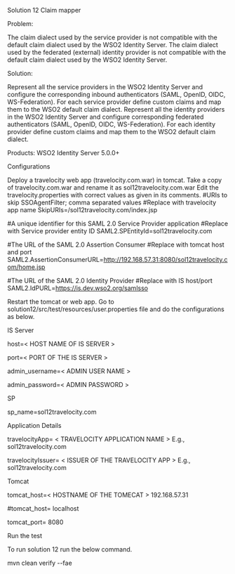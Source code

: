 Solution 12  Claim mapper


Problem:

The claim dialect used by the service provider is not compatible with the default claim dialect used by the WSO2 Identity Server.
The claim dialect used by the federated (external) identity provider is not compatible with the default claim dialect used by the WSO2 Identity Server.


Solution:

Represent all the service providers in the WSO2 Identity Server and configure the corresponding inbound authenticators (SAML, OpenID, OIDC, WS-Federation).
For each service provider define custom claims and map them to the WSO2 default claim dialect.
Represent all the identity providers in the WSO2 Identity Server and configure corresponding federated authenticators (SAML, OpenID, OIDC, WS-Federation).
For each identity provider define custom claims and map them to the WSO2 default claim dialect.

Products: WSO2 Identity Server 5.0.0+

Configurations

Deploy a travelocity web app (travelocity.com.war) in tomcat.
Take a copy of travelocity.com.war and rename it as sol12travelocity.com.war
Edit the travelocity.properties with correct values as given in its comments.
#URIs to skip SSOAgentFilter; comma separated values #Replace with travelocity app name SkipURIs=/sol12travelocity.com/index.jsp

#A unique identifier for this SAML 2.0 Service Provider application #Replace with Service provider entity ID SAML2.SPEntityId=sol12travelocity.com

#The URL of the SAML 2.0 Assertion Consumer #Replace with tomcat host and port SAML2.AssertionConsumerURL=http://192.168.57.31:8080/sol12travelocity.com/home.jsp

#The URL of the SAML 2.0 Identity Provider #Replace with IS host/port SAML2.IdPURL=https://is.dev.wso2.org/samlsso

Restart the tomcat or web app.
Go to solution12/src/test/resources/user.properties file and do the configurations as below.

IS Server

host=< HOST NAME OF IS SERVER >

port=< PORT OF THE IS SERVER >

admin_username=< ADMIN USER NAME >

admin_password=< ADMIN PASSWORD >

SP

sp_name=sol12travelocity.com

Application Details

travelocityApp= < TRAVELOCITY APPLICATION NAME > E.g., sol12travelocity.com

travelocityIssuer= < ISSUER OF THE TRAVELOCITY APP > E.g., sol12travelocity.com

Tomcat

tomcat_host=< HOSTNAME OF THE TOMECAT > 192.168.57.31

#tomcat_host= localhost

tomcat_port= 8080

Run the test

To run solution 12 run the below command.

mvn clean verify --fae



